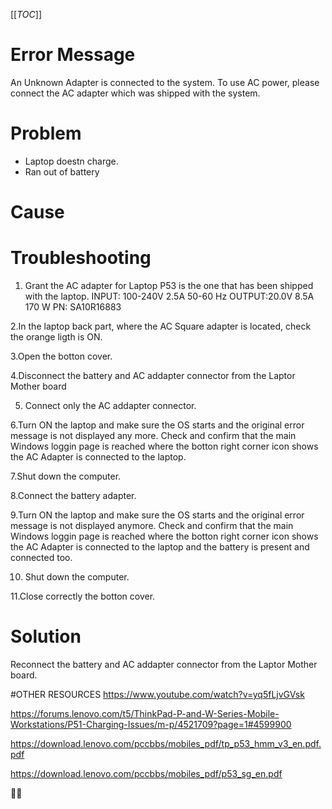 [[_TOC_]]

# Error Message
An Unknown Adapter is connected to the system. To use AC power, please connect the AC adapter which was shipped with the system.

# Problem
- Laptop doestn charge.
- Ran out of battery

# Cause


# Troubleshooting
1. Grant the AC adapter for Laptop P53 is the one that has been shipped with the laptop. 
INPUT: 100-240V 2.5A 50-60 Hz
OUTPUT:20.0V 8.5A 170 W
PN: SA10R16883

2.In the laptop back part, where the AC Square adapter is located, check the orange ligth is ON.

3.Open the botton cover.

4.Disconnect the battery and AC addapter connector from the Laptor Mother board

5. Connect only the AC addapter connector.

6.Turn ON the laptop and make sure the OS starts and the original error message is not displayed any more. Check and confirm that the main Windows loggin page is reached where the botton right corner icon shows the AC Adapter is connected to the laptop.

7.Shut down the computer.

8.Connect the battery adapter.

9.Turn ON the laptop and make sure the OS starts and the original error message is not displayed anymore. Check and confirm that the main Windows loggin page is reached where the botton right corner icon shows the AC Adapter is connected to the laptop and the battery is present and connected too.

10. Shut down the computer.

11.Close correctly the botton cover.


# Solution
Reconnect the battery and AC addapter connector from the Laptor Mother board.


#OTHER RESOURCES
https://www.youtube.com/watch?v=yq5fLjvGVsk

https://forums.lenovo.com/t5/ThinkPad-P-and-W-Series-Mobile-Workstations/P51-Charging-Issues/m-p/4521709?page=1#4599900

https://download.lenovo.com/pccbbs/mobiles_pdf/tp_p53_hmm_v3_en.pdf.pdf

https://download.lenovo.com/pccbbs/mobiles_pdf/p53_sg_en.pdf

:guardsman:
